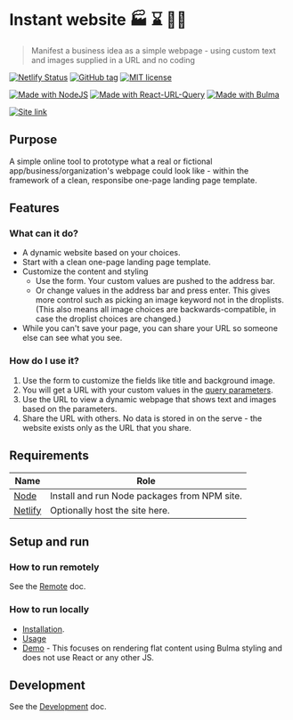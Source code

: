 # Instant website 🏭 ⌛ 🧙‍♂️
> Manifest a business idea as a simple webpage - using custom text and images supplied in a URL and no coding

[![Netlify Status](https://api.netlify.com/api/v1/badges/8f1fc5a5-1b67-4d14-94c6-512c4eacdad7/deploy-status)](https://app.netlify.com/sites/instant-website/deploys)
[![GitHub tag](https://img.shields.io/github/tag/MichaelCurrin/instant-website.svg)](https://GitHub.com/MichaelCurrin/instant-website/tags/)
[![MIT license](https://img.shields.io/badge/License-MIT-blue.svg)](https://github.com/MichaelCurrin/instant-website/blob/master/LICENSE)

[![Made with NodeJS](https://img.shields.io/badge/Made%20with-Node-blue.svg)](https://nodejs.org)
[![Made with React-URL-Query](https://img.shields.io/badge/Made%20with-React%20URL%20Query-blue.svg)](https://www.npmjs.com/package/react-url-query)
[![Made with Bulma](https://img.shields.io/badge/Made%20with-Bulma-blue.svg)](https://bulma.io/)

[![Site link](https://img.shields.io/badge/site-Instant_Website-green.svg?style=for-the-badge)](https://instant-website.netlify.app/)


## Purpose

A simple online tool to prototype what a real or fictional app/business/organization's webpage could look like - within the framework of a clean, responsibe one-page landing page template.


## Features

### What can it do?

- A dynamic website based on your choices.
- Start with a clean one-page landing page template.
- Customize the content and styling
    - Use the form. Your custom values are pushed to the address bar.
    - Or change values in the address bar and press enter. This gives more control such as picking an image keyword not in the droplists. (This also means all image choices are backwards-compatible, in case the droplist choices are changed.)
- While you can't save your page, you can share your URL so someone else can see what you see.

### How do I use it?

1. Use the form to customize the fields like title and background image.
2. You will get a URL with your custom values in the [query parameters](https://github.com/MichaelCurrin/learn-to-code/blob/master/en/topics/web_dev/HTML/url_query_parameters.md).
3. Use the URL to view a dynamic webpage that shows text and images based on the parameters.
4. Share the URL with others. No data is stored in on the serve - the website exists only as the URL that you share.


## Requirements


| Name                        | Role                                         |
| --------------------------- | -------------------------------------------- |
| [Node](https://nodejs.org/) | Install and run Node packages from NPM site. |
| [Netlify](netlify.com/)     | Optionally host the site here.               |


## Setup and run

### How to run remotely

See the [Remote](/docs/remote.md) doc.

### How to run locally

- [Installation](/docs/installation.md).
- [Usage](/docs/usage.md)
- [Demo](/docs/demo.md) - This focuses on rendering flat content using Bulma styling and does not use React or any other JS.


## Development

See the [Development](/docs/develpment.md) doc.
